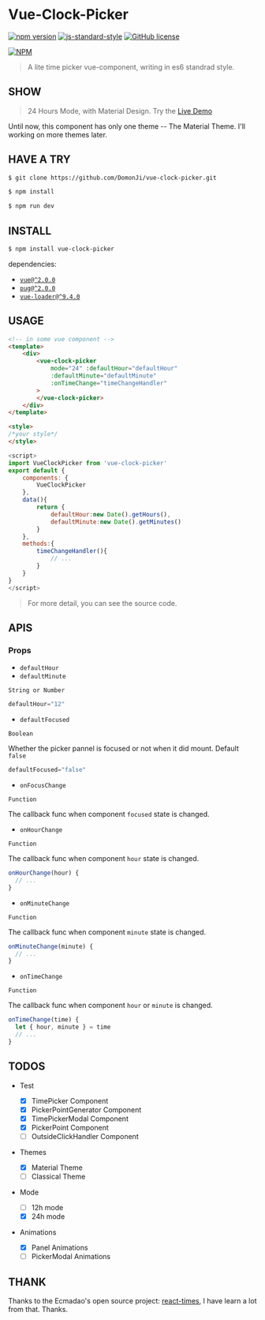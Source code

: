 # Vue-Clock-Picker

[![npm version](https://badge.fury.io/js/vue-clock-picker.svg)](https://badge.fury.io/js/vue-clock-picker) [![js-standard-style](https://img.shields.io/badge/code%20style-standard-brightgreen.svg)](http://standardjs.com) [![GitHub license](https://img.shields.io/badge/license-MIT-blue.svg)](https://github.com/DomonJi/vue-clock-picker/blob/master/LICENSE)

[![NPM](https://nodei.co/npm/vue-clock-picker.png?downloads=true&downloadRank=true&stars=true)](https://nodei.co/npm/vue-clock-picker/)

> A lite time picker vue-component, writing in es6 standrad style.

## SHOW

> 24 Hours Mode, with Material Design. Try the [Live Demo](https://domonji.github.io/vue-clock-picker)

Until now, this component has only one theme -- The Material Theme. I'll working on more themes later.

## HAVE A TRY

```bash
$ git clone https://github.com/DomonJi/vue-clock-picker.git

$ npm install

$ npm run dev
```

## INSTALL

```bash
$ npm install vue-clock-picker
```

dependencies:

- [`vue@^2.0.0`](https://github.com/vuejs/vue)
- [`pug@^2.0.0`](https://github.com/pugjs/pug)
- [`vue-loader@^9.4.0`](https://github.com/vuejs/vue-loader)

## USAGE

```html
<!-- in some vue component -->
<template>
    <div>
        <vue-clock-picker
            mode="24" :defaultHour="defaultHour"
            :defaultMinute="defaultMinute"
            :onTimeChange="timeChangeHandler"
        >
        </vue-clock-picker>
    </div>
</template>

<style>
/*your style*/
</style>
```

```javascript
<script>
import VueClockPicker from 'vue-clock-picker'
export default {
    components: {
        VueClockPicker
    },
    data(){
        return {
            defaultHour:new Date().getHours(),
            defaultMinute:new Date().getMinutes()
        }
    },
    methods:{
        timeChangeHandler(){
            // ...
        }
    }
}
</script>
```

> For more detail, you can see the source code.

## APIS

### Props

- `defaultHour`
- `defaultMinute`

`String or Number`

```javascript
defaultHour="12"
```

- `defaultFocused`

`Boolean`

Whether the picker pannel is focused or not when it did mount. Default `false`

```javascript
defaultFocused="false"
```

- `onFocusChange`

`Function`

The callback func when component `focused` state is changed.

- `onHourChange`

`Function`

The callback func when component `hour` state is changed.

```javascript
onHourChange(hour) {
  // ...
}
```

- `onMinuteChange`

`Function`

The callback func when component `minute` state is changed.

```javascript
onMinuteChange(minute) {
  // ...
}
```

- `onTimeChange`

`Function`

The callback func when component `hour` or `minute` is changed.

```javascript
onTimeChange(time) {
  let { hour, minute } = time
  // ...
}
```

## TODOS

- Test

  - [x] TimePicker Component
  - [x] PickerPointGenerator Component
  - [x] TimePickerModal Component
  - [x] PickerPoint Component
  - [ ] OutsideClickHandler Component

- Themes

  - [x] Material Theme
  - [ ] Classical Theme

- Mode

  - [ ] 12h mode
  - [x] 24h mode

- Animations

  - [x] Panel Animations
  - [ ] PickerModal Animations

## THANK

Thanks to the Ecmadao's open source project: [react-times](https://github.com/ecmadao/react-times), I have learn a lot from that. Thanks.

